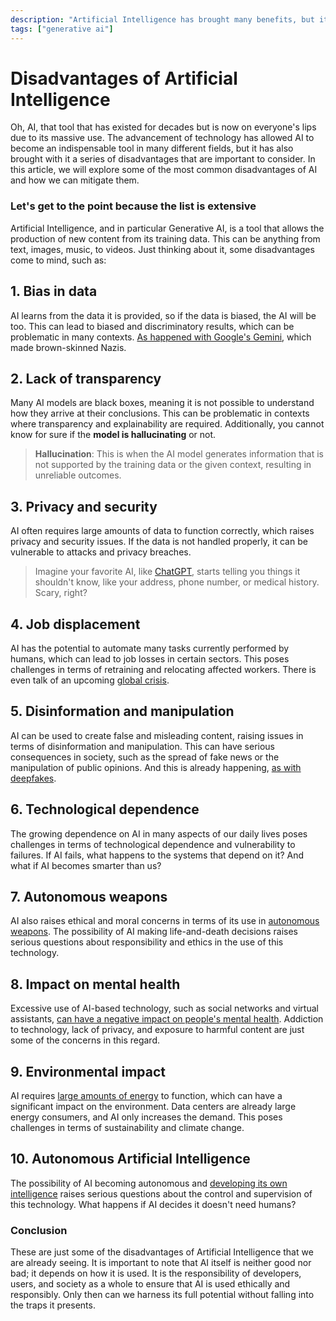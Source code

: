 ```yaml
---
description: "Artificial Intelligence has brought many benefits, but it also has its disadvantages. In this article, we explore some of the most common disadvantages of AI and how we can mitigate them."
tags: ["generative ai"]
---
```


# Disadvantages of Artificial Intelligence

Oh, AI, that tool that has existed for decades but is now on everyone's lips due to its massive use. The advancement of technology has allowed AI to become an indispensable tool in many different fields, but it has also brought with it a series of disadvantages that are important to consider. In this article, we will explore some of the most common disadvantages of AI and how we can mitigate them.

### Let's get to the point because the list is extensive

Artificial Intelligence, and in particular Generative AI, is a tool that allows the production of new content from its training data. This can be anything from text, images, music, to videos. Just thinking about it, some disadvantages come to mind, such as:

## 1. **Bias in data**

AI learns from the data it is provided, so if the data is biased, the AI will be too. This can lead to biased and discriminatory results, which can be problematic in many contexts. [As happened with Google's Gemini](https://es.wired.com/articulos/gemini-queria-ser-politicamente-correcto-hasta-que-hizo-imagenes-de-segunda-guerra-mundial), which made brown-skinned Nazis.

## 2. **Lack of transparency**

Many AI models are black boxes, meaning it is not possible to understand how they arrive at their conclusions. This can be problematic in contexts where transparency and explainability are required. Additionally, you cannot know for sure if the **model is hallucinating** or not.

> **Hallucination**: This is when the AI model generates information that is not supported by the training data or the given context, resulting in unreliable outcomes.

## 3. **Privacy and security**

AI often requires large amounts of data to function correctly, which raises privacy and security issues. If the data is not handled properly, it can be vulnerable to attacks and privacy breaches.

> Imagine your favorite AI, like [ChatGPT](https://www.openai.com/chatgpt), starts telling you things it shouldn't know, like your address, phone number, or medical history. Scary, right?

## 4. **Job displacement**

AI has the potential to automate many tasks currently performed by humans, which can lead to job losses in certain sectors. This poses challenges in terms of retraining and relocating affected workers. There is even talk of an upcoming [global crisis](https://es.euronews.com/next/2024/01/15/casi-el-40-de-los-empleos-del-mundo-se-veran-afectados-por-la-ia-segun-la-jefa-del-fmi).

## 5. **Disinformation and manipulation**

AI can be used to create false and misleading content, raising issues in terms of disinformation and manipulation. This can have serious consequences in society, such as the spread of fake news or the manipulation of public opinions. And this is already happening, [as with deepfakes](https://www.lisainstitute.com/blogs/blog/deepfakes-tipos-consejos-riesgos-amenazas#:~:text=Los%20Deepfakes%20o%20%22falsedades%20profundas,parezcan%20originales%2C%20aut%C3%A9nticos%20y%20reales.).

## 6. **Technological dependence**

The growing dependence on AI in many aspects of our daily lives poses challenges in terms of technological dependence and vulnerability to failures. If AI fails, what happens to the systems that depend on it? And what if AI becomes smarter than us?

## 7. **Autonomous weapons**

AI also raises ethical and moral concerns in terms of its use in [autonomous weapons](https://www.weforum.org/agenda/2021/06/the-accelerating-development-of-weapons-powered-by-artificial-risk-is-a-risk-to-humanity/). The possibility of AI making life-and-death decisions raises serious questions about responsibility and ethics in the use of this technology.

## 8. **Impact on mental health**

Excessive use of AI-based technology, such as social networks and virtual assistants, [can have a negative impact on people's mental health](https://www.bbvaopenmind.com/tecnologia/inteligencia-artificial/asi-influira-la-inteligencia-artificial-en-la-mente-humana/#:~:text=De%20esta%20forma%2C%20la%20inteligencia,explotar%20nuestras%20habilidades%20m%C3%A1s%20humanas.). Addiction to technology, lack of privacy, and exposure to harmful content are just some of the concerns in this regard.

## 9. **Environmental impact**

AI requires [large amounts of energy](https://elperiodicodelaenergia.com/inteligencia-artificial-puede-llegar-consumir-electricidad-pais/) to function, which can have a significant impact on the environment. Data centers are already large energy consumers, and AI only increases the demand. This poses challenges in terms of sustainability and climate change.

## 10. **Autonomous Artificial Intelligence**

The possibility of AI becoming autonomous and [developing its own intelligence](https://www.vozdeamerica.com/a/inteligencia-artificial-autonoma-realidad-o-ficcion-de-hollywood-/6996258.html) raises serious questions about the control and supervision of this technology. What happens if AI decides it doesn't need humans?

### Conclusion

These are just some of the disadvantages of Artificial Intelligence that we are already seeing. It is important to note that AI itself is neither good nor bad; it depends on how it is used. It is the responsibility of developers, users, and society as a whole to ensure that AI is used ethically and responsibly. Only then can we harness its full potential without falling into the traps it presents.